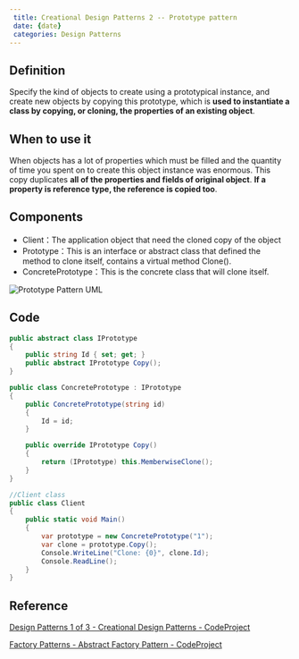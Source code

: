 ```yaml
---
 title: Creational Design Patterns 2 -- Prototype pattern
 date: {date}
 categories: Design Patterns
---
```


## Definition
Specify the kind of objects to create using a prototypical instance, and create new objects by copying this prototype, which is __used to instantiate a class by copying, or cloning, the properties of an existing object__. 

## When to use it
When objects has a lot of properties which must be filled and the quantity of time you spent on to create this object instance was enormous.
This copy duplicates __all of the properties and fields of original object__. __If a property is reference type, the reference is copied too__.

## Components
* Client：The application object that need the cloned copy of the object
* Prototype：This is an interface or abstract class that defined the method to clone itself, contains a virtual method Clone().
* ConcretePrototype：This is the concrete class that will clone itself.

![Prototype Pattern UML](https://www.codeproject.com/KB/architecture/430590/Prototype.jpg)

<!-- More -->

## Code
```cs
public abstract class IPrototype
{
    public string Id { set; get; }
    public abstract IPrototype Copy();
}

public class ConcretePrototype : IPrototype
{
    public ConcretePrototype(string id)
    {
        Id = id;
    }

    public override IPrototype Copy()
    {
        return (IPrototype) this.MemberwiseClone();
    }
}

//Client class
public class Client
{
    public static void Main()
    {
        var prototype = new ConcretePrototype("1");
        var clone = prototype.Copy();
        Console.WriteLine("Clone: {0}", clone.Id);
        Console.ReadLine();
    }
}
```

## Reference

[Design Patterns 1 of 3 - Creational Design Patterns - CodeProject](https://www.codeproject.com/Articles/430590/Design-Patterns-of-Creational-Design-Patterns)

[Factory Patterns - Abstract Factory Pattern - CodeProject](https://www.codeproject.com/Articles/1137307/Factory-Patterns-Abstract-Factory-Pattern)